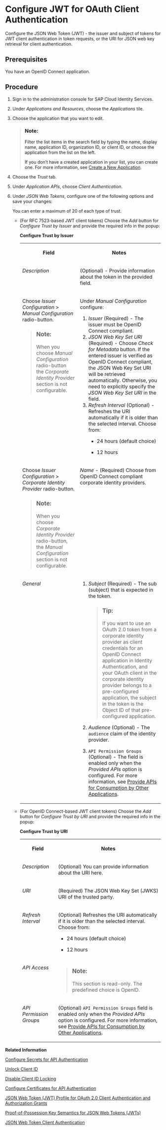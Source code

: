 <!-- copy1bdc7291de0e4e529648bfe05856029a -->

# Configure JWT for OAuth Client Authentication

Configure the JSON Web Token \(JWT\) - the issuer and subject of tokens for JWT client authentication in token requests, or the URI for JSON web key retrieval for client authentication.



<a name="copy1bdc7291de0e4e529648bfe05856029a__prereq_lz2_wxt_1tb"/>

## Prerequisites

You have an OpenID Connect application.



## Procedure

1.  Sign in to the administration console for SAP Cloud Identity Services.

2.  Under *Applications and Resources*, choose the *Applications* tile.

3.  Choose the application that you want to edit.

    > ### Note:  
    > Filter the list items in the search field by typing the name, display name, application ID, organization ID, or client ID, or choose the application from the list on the left.
    > 
    > If you don’t have a created application in your list, you can create one. For more information, see [Create a New Application](../Operation-Guide/create-a-new-application-0d4b255.md).

4.  Choose the *Trust* tab.

5.  Under *Application APIs*, choose *Client Authentication*.

6.  Under *JSON Web Tokens*, configure one of the following options and save your changes:

    You can enter a maximum of 20 of each type of trust.

    -   \(For RFC 7523-based JWT client tokens\) Choose the *Add* button for *Configure Trust by Issuer* and provide the required info in the popup:

        **Configure Trust by Issuer**


        <table>
        <tr>
        <th valign="top">

        Field
        
        </th>
        <th valign="top">

        Notes
        
        </th>
        </tr>
        <tr>
        <td valign="top">
        
        *Description*
        
        </td>
        <td valign="top">
        
        \(Optional\) - Provide information about the token in the provided field.
        
        </td>
        </tr>
        <tr>
        <td valign="top">
        
        Choose *Issuer Configuration* \> *Manual Configuration* radio-button.

        > ### Note:  
        > When you choose *Manual Configuration* radio-button the *Corporate Identity Provider* section is not configurable.


        
        </td>
        <td valign="top">
        
        Under *Manual Configuration* configure:

        1.  *Issuer* \(Required\) - The issuer must be OpenID Connect compliant.
        2.  *JSON Web Key Set URI* \(Required\) - Choose *Check for Metadata* button. If the entered issuer is verified as OpenID Connect compliant, the JSON Web Key Set URI will be retrieved automatically. Otherwise, you need to explicitly specify the *JSON Web Key Set URI* in the field.
        3.  *Refresh Interval* \(Optional\) - Refreshes the URI automatically if it is older than the selected interval. Choose from:
            -   24 hours \(default choice\)

            -   12 hours




        
        </td>
        </tr>
        <tr>
        <td valign="top">
        
        Choose *Issuer Configuration* \> *Corporate Identity Provider* radio-button.

        > ### Note:  
        > When you choose *Corporate Identity Provider* radio-button, the *Manual Configuration* section is not configurable.


        
        </td>
        <td valign="top">
        
        *Name* - \(Required\) Choose from OpenID Connect compliant corporate identity providers.
        
        </td>
        </tr>
        <tr>
        <td valign="top">
        
        *General*
        
        </td>
        <td valign="top">
        
        1.  *Subject* \(Required\) - The sub \(subject\) that is expected in the token.

            > ### Tip:  
            > If you want to use an OAuth 2.0 token from a corporate identity provider as client credentials for an OpenID Connect application in Identity Authentication, and your OAuth client in the corporate identity provider belongs to a pre-configured application, the subject in the token is the Object ID of that pre-configured application.

        2.  *Audience* \(Optional\) - The `audience` claim of the identity provider.
        3.  `API Permission Groups` \(Optional\) - The field is enabled only when the *Provided APIs* option is configured. For more information, see [Provide APIs for Consumption by Other Applications](provide-apis-for-consumption-by-other-applications-9d2fe83.md).


        
        </td>
        </tr>
        </table>
        
    -   \(For OpenID Connect-based JWT client tokens\) Choose the *Add* button for *Configure Trust by URI* and provide the required info in the popup:

        **Configure Trust by URI**


        <table>
        <tr>
        <th valign="top">

        Field
        
        </th>
        <th valign="top">

        Notes
        
        </th>
        </tr>
        <tr>
        <td valign="top">
        
        *Description*
        
        </td>
        <td valign="top">
        
        \(Optional\) You can provide information about the URI here.
        
        </td>
        </tr>
        <tr>
        <td valign="top">
        
        *URI*
        
        </td>
        <td valign="top">
        
        \(Required\) The JSON Web Key Set \(JWKS\) URI of the trusted party.
        
        </td>
        </tr>
        <tr>
        <td valign="top">
        
        *Refresh Interval*
        
        </td>
        <td valign="top">
        
        \(Optional\) Refreshes the URI automatically if it is older than the selected interval. Choose from:

        -   24 hours \(default choice\)

        -   12 hours



        
        </td>
        </tr>
        <tr>
        <td valign="top">
        
        *API Access*
        
        </td>
        <td valign="top">
        
        > ### Note:  
        > This section is read-only. The predefined choice is OpenID.


        
        </td>
        </tr>
        <tr>
        <td valign="top">
        
        *API Permission Groups*
        
        </td>
        <td valign="top">
        
        \(Optional\) `API Permission Groups` field is enabled only when the *Provided APIs* option is configured. For more information, see [Provide APIs for Consumption by Other Applications](provide-apis-for-consumption-by-other-applications-9d2fe83.md).
        
        </td>
        </tr>
        </table>
        


**Related Information**  


[Configure Secrets for API Authentication](configure-secrets-for-api-authentication-9ea13fe.md "This document describes how developers configure secrets with scopes and validity for client authentication.")

[Unlock Client ID](unlock-client-id-e5a6b85.md "Unlock the client ID after five failed logon attempts before the automatic unlock time of 60 minutes has passed.")

[Disable Client ID Locking](disable-client-id-locking-aa38152.md "You can disable the automatic lock of the client ID after five failed logon attempts.")

[Configure Certificates for API Authentication](configure-certificates-for-api-authentication-47e9866.md "This document describes how developers configure the certificates used for authentication when the API methods and OpenID Connect scenarios of Identity Authentication are used.")

[JSON Web Token \(JWT\) Profile for OAuth 2.0 Client Authentication and Authorization Grants](https://www.rfc-editor.org/rfc/rfc7523)

[Proof-of-Possession Key Semantics for JSON Web Tokens \(JWTs\)](https://www.rfc-editor.org/rfc/rfc7800.html)

[JSON Web Token Client Authentication](https://openid.net/specs/openid-connect-core-1_0.html#ClientAuthentication)

